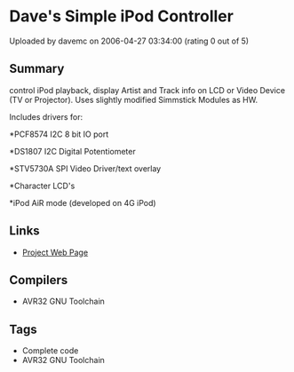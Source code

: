 # Dave's Simple iPod Controller

Uploaded by davemc on 2006-04-27 03:34:00 (rating 0 out of 5)

## Summary

control iPod playback, display Artist and Track info on LCD or Video Device (TV or Projector). Uses slightly modified Simmstick Modules as HW.


Includes drivers for:  

*PCF8574 I2C 8 bit IO port  

*DS1807 I2C Digital Potentiometer  

*STV5730A SPI Video Driver/text overlay  

*Character LCD's  

*iPod AiR mode (developed on 4G iPod)

## Links

- [Project Web Page](http://www.subverse.co.nz/dasicarpodoc.html)

## Compilers

- AVR32 GNU Toolchain

## Tags

- Complete code
- AVR32 GNU Toolchain
